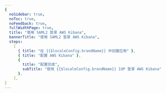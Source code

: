 ```yaml
---
{
  noSidebar: true,
  noToc: true,
  noFeedback: true,
  fullWidthPage: true,
  title: "使用 SAML2 登录 AWS Kibana",
  bannerTitle: "使用 SAML2 登录 AWS Kibana",
  steps:
    [
      { title: "在 {{$localeConfig.brandName}} 中创建应用" },
      { title: "配置 AWS Kibana" },
      {
        title: "配置完成",
        subTitle: "使用 {{$localeConfig.brandName}} IdP 登录 AWS Kibana",
      },
    ],
}
---
```


<IntegrationDetail/>
